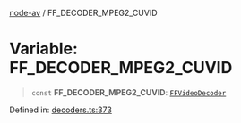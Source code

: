 [node-av](../globals.md) / FF\_DECODER\_MPEG2\_CUVID

# Variable: FF\_DECODER\_MPEG2\_CUVID

> `const` **FF\_DECODER\_MPEG2\_CUVID**: [`FFVideoDecoder`](../type-aliases/FFVideoDecoder.md)

Defined in: [decoders.ts:373](https://github.com/seydx/av/blob/f8631fc881b394300b1479f511d55cf1c370a87f/src/constants/decoders.ts#L373)
